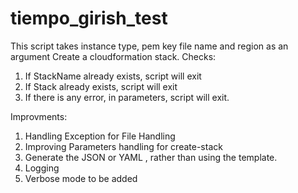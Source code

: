 # tiempo_girish_test

This script takes instance type, pem key file name and region as an argument 
Create a cloudformation stack.
Checks:
1. If StackName already exists, script will exit
2. If Stack already exists, script will exit
3. If there is any error, in parameters, script will exit. 

Improvments:
1. Handling Exception for File Handling
2. Improving Parameters handling for create-stack
3. Generate the JSON or YAML , rather than using the template. 
4. Logging
5. Verbose mode to be added